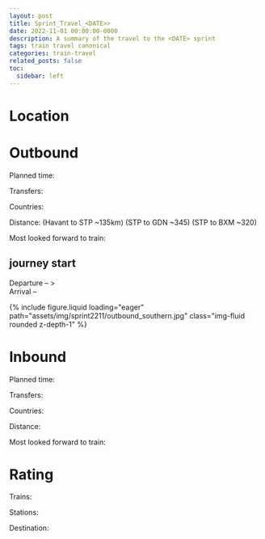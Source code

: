 ```yaml
---
layout: post
title: Sprint_Travel_<DATE>>
date: 2022-11-01 00:00:00-0000
description: A summary of the travel to the <DATE> sprint
tags: train travel canonical
categories: train-travel
related_posts: false
toc:
  sidebar: left
---
```


# Location

<place>

# Outbound <time>

Planned time: 

Transfers: 

Countries: 

Distance: 
(Havant to STP ~135km)
(STP to GDN ~345)
(STP to BXM ~320)

Most looked forward to train: 

## journey start
Departure – <time>><br>Arrival <place> – <time>

<swiper-container keyboard="true" navigation="true" pagination="true" pagination-clickable="true" pagination-dynamic-bullets="true" rewind="true">
  <swiper-slide>{% include figure.liquid loading="eager" path="assets/img/sprint2211/outbound_southern.jpg" class="img-fluid rounded z-depth-1" %}</swiper-slide>
</swiper-container>
	
# Inbound <time>

Planned time: 

Transfers: 

Countries: 

Distance: 

Most looked forward to train: 

# Rating

Trains: 

Stations: 

Destination: 